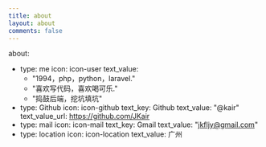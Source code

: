 ```yaml
---
title: about
layout: about
comments: false
---
```


about:
  - type: me
    icon: icon-user
    text_value:
    - "1994，php，python，laravel."
    - "喜欢写代码，喜欢喝可乐."
    - "捣鼓后端，挖坑填坑"
  - type: Github
    icon: icon-github
    text_key: Github
    text_value: "@kair"
    text_value_url: https://github.com/JKair
  - type: mail
    icon: icon-mail
    text_key: Gmail
    text_value: "jkfljy@gmail.com"
  - type: location
    icon: icon-location
    text_value: 广州